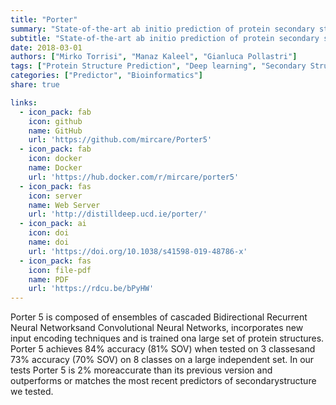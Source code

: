 ```yaml
---
title: "Porter"
summary: "State-of-the-art ab initio prediction of protein secondary structure in 3 and 8 classes"
subtitle: "State-of-the-art ab initio prediction of protein secondary structure"
date: 2018-03-01
authors: ["Mirko Torrisi", "Manaz Kaleel", "Gianluca Pollastri"]
tags: ["Protein Structure Prediction", "Deep learning", "Secondary Structure"]
categories: ["Predictor", "Bioinformatics"]
share: true

links:
  - icon_pack: fab
    icon: github
    name: GitHub
    url: 'https://github.com/mircare/Porter5'
  - icon_pack: fab
    icon: docker
    name: Docker
    url: 'https://hub.docker.com/r/mircare/porter5'
  - icon_pack: fas
    icon: server
    name: Web Server
    url: 'http://distilldeep.ucd.ie/porter/'
  - icon_pack: ai
    icon: doi
    name: doi
    url: 'https://doi.org/10.1038/s41598-019-48786-x'
  - icon_pack: fas
    icon: file-pdf
    name: PDF
    url: 'https://rdcu.be/bPyHW'
---
```


Porter 5 is composed of ensembles of cascaded Bidirectional Recurrent Neural Networksand Convolutional Neural Networks, incorporates new input encoding techniques and is trained ona large set of protein structures. Porter 5 achieves 84% accuracy (81% SOV) when tested on 3 classesand 73% accuracy (70% SOV) on 8 classes on a large independent set. In our tests Porter 5 is 2% moreaccurate than its previous version and outperforms or matches the most recent predictors of secondarystructure we tested.
